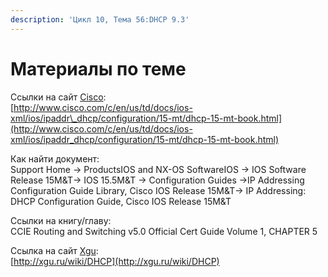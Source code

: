 ```yaml
---
description: 'Цикл 10, Тема 56:DHCP 9.3'
---
```


# Материалы по теме

Ссылки на сайт [Cisco](http://www.cisco.com/):  
[http://www.cisco.com/c/en/us/td/docs/ios-xml/ios/ipaddr\_dhcp/configuration/15-mt/dhcp-15-mt-book.html](http://www.cisco.com/c/en/us/td/docs/ios-xml/ios/ipaddr_dhcp/configuration/15-mt/dhcp-15-mt-book.html)

Как найти документ:  
Support Home → ProductsIOS and NX-OS SoftwareIOS → IOS Software Release 15M&T→ IOS 15.5M&T → Configuration Guides →IP Addressing Configuration Guide Library, Cisco IOS Release 15M&T→ IP Addressing: DHCP Configuration Guide, Cisco IOS Release 15M&T

Ссылки на книгу/главу:  
CCIE Routing and Switching v5.0 Official Cert Guide Volume 1, CHAPTER 5

Ссылка на сайт [Xgu](http://www.xgu.ru/):  
[http://xgu.ru/wiki/DHCP](http://xgu.ru/wiki/DHCP)

